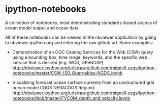 ipython-notebooks
=================

A collection of notebooks, most demonstrating standards-based access of ocean model output and ocean data

All of these notebooks can be viewed in the nbviewer application by going to nbviewer.ipython.org and entering the raw github url.  Some examples:

 * Demonstration of an OGC Catalog Services for the Web (CSW) query using a bounding box, time range, keywords, and the specific web service that is desired (e.g. WCS, OPeNDAP)
http://nbviewer.ipython.org/urls/raw.github.com/rsignell-usgs/ipython-notebooks/master/CSW_ISO_Queryables-NGDC.ipynb

 * Visualizing forecast ocean surface currents from an unstructured grid ocean model (IOOS NERACOOS Region):
http://nbviewer.ipython.org/urls/raw.github.com/rsignell-usgs/ipython-notebooks/blob/master/FVCOM_depth_and_velocity.ipynb
